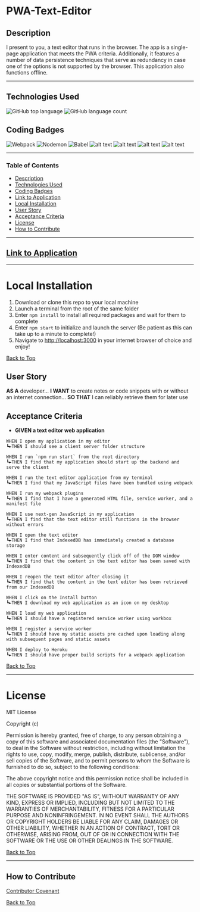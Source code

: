 # PWA-Text-Editor

## Description

I present to you, a text editor that runs in the browser. The app is a single-page application that meets the PWA criteria. Additionally, it features a number of data persistence techniques that serve as redundancy in case one of the options is not supported by the browser. This application also functions offline.

---

## Technologies Used

![GitHub top language](https://img.shields.io/github/languages/top/eSTee3/E-Commerce-Back-End?color=green&logo=github&logoColor=green)
![GitHub language count](https://img.shields.io/github/languages/count/eSTee3/E-Commerce-Back-End?color=green&logo=github&logoColor=green)

## Coding Badges

![Webpack](https://img.shields.io/badge/webpack-%238DD6F9.svg?style=for-the-badge&logo=webpack&logoColor=black)
![Nodemon](https://img.shields.io/badge/NODEMON-%23323330.svg?style=for-the-badge&logo=nodemon&logoColor=%BBDEAD)
![Babel](https://img.shields.io/badge/Babel-F9DC3e?style=for-the-badge&logo=babel&logoColor=black)
![alt text](https://img.shields.io/badge/Express.js-000000?style=for-the-badge&logo=express&logoColor=white)
![alt text](https://img.shields.io/badge/heroku-%23430098.svg?style=for-the-badge&logo=heroku&logoColor=white)
![alt text](https://img.shields.io/badge/Node.js-339933?style=for-the-badge&logo=nodedotjs&logoColor=white)
![alt text](https://img.shields.io/badge/JavaScript-323330?style=for-the-badge&logo=javascript&logoColor=F7DF1E)

---

### Table of Contents

- [Description](#description)
- [Technologies Used](#technologies-used)
- [Coding Badges](#coding-badges)
- [Link to Application](#link-to-application)
- [Local Installation](#installation)
- [User Story](#user-story)
- [Acceptance Criteria](#acceptance-criteria)
- [License](#license)
- [How to Contribute](#how-to-contribute)

---

## [Link to Application](https://jate-by-estee3.herokuapp.com/)

---

# Local Installation

1. Download or clone this repo to your local machine
2. Launch a terminal from the root of the same folder
3. Enter `npm install` to install all required packages and wait for them to complete
4. Enter `npm start` to initialize and launch the server (Be patient as this can take up to a minute to complete!)
5. Navigate to [http://localhost:3000](http://localhost:3000) in your internet browser of choice and enjoy!

[Back to Top](#table-of-contents)

## User Story

**AS A** developer... **I WANT** to create notes or code snippets with or without an internet connection... **SO THAT** I can reliably retrieve them for later use

## Acceptance Criteria

- **GIVEN a text editor web application**

```
WHEN I open my application in my editor
┗►THEN I should see a client server folder structure

WHEN I run `npm run start` from the root directory
┗►THEN I find that my application should start up the backend and serve the client

WHEN I run the text editor application from my terminal
┗►THEN I find that my JavaScript files have been bundled using webpack

WHEN I run my webpack plugins
┗►THEN I find that I have a generated HTML file, service worker, and a manifest file

WHEN I use next-gen JavaScript in my application
┗►THEN I find that the text editor still functions in the browser without errors

WHEN I open the text editor
┗►THEN I find that IndexedDB has immediately created a database storage

WHEN I enter content and subsequently click off of the DOM window
┗►THEN I find that the content in the text editor has been saved with IndexedDB

WHEN I reopen the text editor after closing it
┗►THEN I find that the content in the text editor has been retrieved from our IndexedDB

WHEN I click on the Install button
┗►THEN I download my web application as an icon on my desktop

WHEN I load my web application
┗►THEN I should have a registered service worker using workbox

WHEN I register a service worker
┗►THEN I should have my static assets pre cached upon loading along with subsequent pages and static assets

WHEN I deploy to Heroku
┗►THEN I should have proper build scripts for a webpack application
```

[Back to Top](#table-of-contents)

---

# License

MIT License

Copyright (c)

Permission is hereby granted, free of charge, to any person obtaining a copy
of this software and associated documentation files (the "Software"), to deal
in the Software without restriction, including without limitation the rights
to use, copy, modify, merge, publish, distribute, sublicense, and/or sell
copies of the Software, and to permit persons to whom the Software is
furnished to do so, subject to the following conditions:

The above copyright notice and this permission notice shall be included in all
copies or substantial portions of the Software.

THE SOFTWARE IS PROVIDED "AS IS", WITHOUT WARRANTY OF ANY KIND, EXPRESS OR
IMPLIED, INCLUDING BUT NOT LIMITED TO THE WARRANTIES OF MERCHANTABILITY,
FITNESS FOR A PARTICULAR PURPOSE AND NONINFRINGEMENT. IN NO EVENT SHALL THE
AUTHORS OR COPYRIGHT HOLDERS BE LIABLE FOR ANY CLAIM, DAMAGES OR OTHER
LIABILITY, WHETHER IN AN ACTION OF CONTRACT, TORT OR OTHERWISE, ARISING FROM,
OUT OF OR IN CONNECTION WITH THE SOFTWARE OR THE USE OR OTHER DEALINGS IN THE
SOFTWARE.

[Back to Top](#table-of-contents)

---

## How to Contribute

[Contributor Covenant](https://www.contributor-covenant.org/)

[Back to Top](#table-of-contents)
